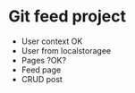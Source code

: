 # Git feed project

- User context OK
- User from localstoragee
- Pages ?OK?
- Feed page
- CRUD post
